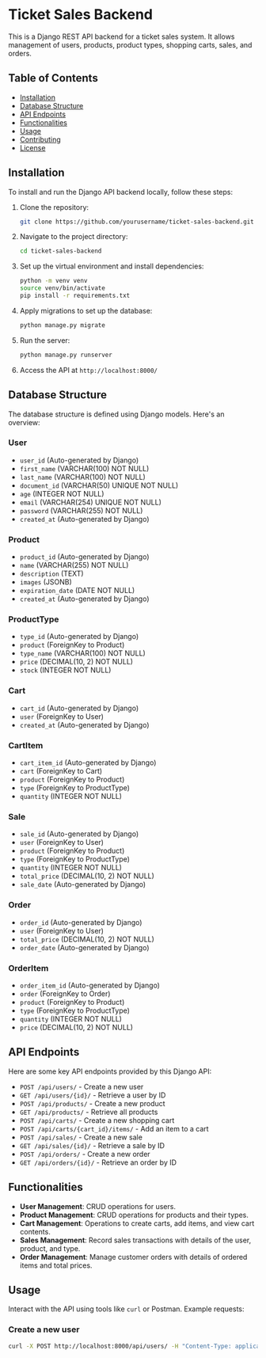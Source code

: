 # Ticket Sales Backend

This is a Django REST API backend for a ticket sales system. It allows management of users, products, product types, shopping carts, sales, and orders.

## Table of Contents

- [Installation](#installation)
- [Database Structure](#database-structure)
- [API Endpoints](#api-endpoints)
- [Functionalities](#functionalities)
- [Usage](#usage)
- [Contributing](#contributing)
- [License](#license)

## Installation

To install and run the Django API backend locally, follow these steps:

1. Clone the repository:
    ```bash
    git clone https://github.com/yourusername/ticket-sales-backend.git
    ```

2. Navigate to the project directory:
    ```bash
    cd ticket-sales-backend
    ```

3. Set up the virtual environment and install dependencies:
    ```bash
    python -m venv venv
    source venv/bin/activate
    pip install -r requirements.txt
    ```

4. Apply migrations to set up the database:
    ```bash
    python manage.py migrate
    ```

5. Run the server:
    ```bash
    python manage.py runserver
    ```

6. Access the API at `http://localhost:8000/`

## Database Structure

The database structure is defined using Django models. Here's an overview:

### User
- `user_id` (Auto-generated by Django)
- `first_name` (VARCHAR(100) NOT NULL)
- `last_name` (VARCHAR(100) NOT NULL)
- `document_id` (VARCHAR(50) UNIQUE NOT NULL)
- `age` (INTEGER NOT NULL)
- `email` (VARCHAR(254) UNIQUE NOT NULL)
- `password` (VARCHAR(255) NOT NULL)
- `created_at` (Auto-generated by Django)

### Product
- `product_id` (Auto-generated by Django)
- `name` (VARCHAR(255) NOT NULL)
- `description` (TEXT)
- `images` (JSONB)
- `expiration_date` (DATE NOT NULL)
- `created_at` (Auto-generated by Django)

### ProductType
- `type_id` (Auto-generated by Django)
- `product` (ForeignKey to Product)
- `type_name` (VARCHAR(100) NOT NULL)
- `price` (DECIMAL(10, 2) NOT NULL)
- `stock` (INTEGER NOT NULL)

### Cart
- `cart_id` (Auto-generated by Django)
- `user` (ForeignKey to User)
- `created_at` (Auto-generated by Django)

### CartItem
- `cart_item_id` (Auto-generated by Django)
- `cart` (ForeignKey to Cart)
- `product` (ForeignKey to Product)
- `type` (ForeignKey to ProductType)
- `quantity` (INTEGER NOT NULL)

### Sale
- `sale_id` (Auto-generated by Django)
- `user` (ForeignKey to User)
- `product` (ForeignKey to Product)
- `type` (ForeignKey to ProductType)
- `quantity` (INTEGER NOT NULL)
- `total_price` (DECIMAL(10, 2) NOT NULL)
- `sale_date` (Auto-generated by Django)

### Order
- `order_id` (Auto-generated by Django)
- `user` (ForeignKey to User)
- `total_price` (DECIMAL(10, 2) NOT NULL)
- `order_date` (Auto-generated by Django)

### OrderItem
- `order_item_id` (Auto-generated by Django)
- `order` (ForeignKey to Order)
- `product` (ForeignKey to Product)
- `type` (ForeignKey to ProductType)
- `quantity` (INTEGER NOT NULL)
- `price` (DECIMAL(10, 2) NOT NULL)

## API Endpoints

Here are some key API endpoints provided by this Django API:

- `POST /api/users/` - Create a new user
- `GET /api/users/{id}/` - Retrieve a user by ID
- `POST /api/products/` - Create a new product
- `GET /api/products/` - Retrieve all products
- `POST /api/carts/` - Create a new shopping cart
- `POST /api/carts/{cart_id}/items/` - Add an item to a cart
- `POST /api/sales/` - Create a new sale
- `GET /api/sales/{id}/` - Retrieve a sale by ID
- `POST /api/orders/` - Create a new order
- `GET /api/orders/{id}/` - Retrieve an order by ID

## Functionalities

- **User Management**: CRUD operations for users.
- **Product Management**: CRUD operations for products and their types.
- **Cart Management**: Operations to create carts, add items, and view cart contents.
- **Sales Management**: Record sales transactions with details of the user, product, and type.
- **Order Management**: Manage customer orders with details of ordered items and total prices.

## Usage

Interact with the API using tools like `curl` or Postman. Example requests:

### Create a new user
```bash
curl -X POST http://localhost:8000/api/users/ -H "Content-Type: application/json" -d '{"first_name": "John", "last_name": "Doe", "document_id": "12345678", "age": 30, "email": "john.doe@example.com", "password": "securepassword"}'
